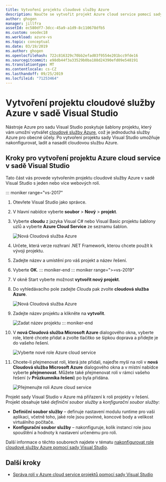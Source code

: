 ```yaml
---
title: Vytvoření projektu cloudové služby Azure
description: Naučte se vytvořit projekt Azure cloud service pomocí sady Visual Studio
author: ghogen
manager: jillfra
assetId: ec580df7-3dcc-45a9-a1d9-8c110678dfb5
ms.custom: seodec18
ms.workload: azure-vs
ms.topic: conceptual
ms.date: 03/19/2019
ms.author: ghogen
ms.openlocfilehash: 722c816329c70bb2efad03f9554e201bcc9fde16
ms.sourcegitcommit: e98db44f3a33529b0ba188d24390efd09e548191
ms.translationtype: MT
ms.contentlocale: cs-CZ
ms.lasthandoff: 09/25/2019
ms.locfileid: "71253464"
---
```

# <a name="create-an-azure-cloud-service-project-with-visual-studio"></a>Vytvoření projektu cloudové služby Azure v sadě Visual Studio

Nástroje Azure pro sadu Visual Studio poskytuje šablony projektu, který vám umožní vytvářet [cloudové služby Azure](/azure/cloud-services/cloud-services-choose-me), což je jednoduchá služby Azure pro obecné účely. Po vytvoření projektu sady Visual Studio umožňuje nakonfigurovat, ladit a nasadit cloudovou službu Azure.

## <a name="steps-to-create-an-azure-cloud-service-project-in-visual-studio"></a>Kroky pro vytvoření projektu Azure cloud service v sadě Visual Studio
Tato část vás provede vytvořením projektu cloudové služby Azure v sadě Visual Studio s jeden nebo více webových rolí.

::: moniker range="vs-2017"
1. Otevřete Visual Studio jako správce.

1. V hlavní nabídce vyberte **soubor** > **Nový** > **projekt**.

1. Vyberte **cloudu** z jazyka Visual C# nebo Visual Basic projektu šablony uzlů a vyberte **Azure Cloud Service** ze seznamu šablon.

    ![Nová Cloudová služba Azure](./media/vs-azure-tools-azure-project-create/new-project-wizard-for-cloud-service.png)

1. Určete, která verze rozhraní .NET Framework, kterou chcete použít k vývoji projektu.

1. Zadejte název a umístění pro váš projekt a název řešení.

1. Vyberte **OK**.
::: moniker-end
::: moniker range=">=vs-2019"
1. V okně Start vyberte možnost **vytvořit nový projekt**.

1. Do vyhledávacího pole zadejte *Cloud*a pak zvolte **cloudová služba Azure**.

   ![Nová Cloudová služba Azure](./media/vs-azure-tools-azure-project-create/vs-2019/new-project-cloud-service.png)

1. Zadejte název projektu a klikněte na **vytvořit**.

   ![Zadat název projektu](./media/vs-azure-tools-azure-project-create/vs-2019/new-project-cloud-service-2.png)
::: moniker-end

1. V **nová Cloudová služba Microsoft Azure** dialogového okna, vyberte role, které chcete přidat a zvolte tlačítko se šipkou doprava a přidejte je do vašeho řešení.

    ![Vyberte nové role Azure cloud service](./media/vs-azure-tools-azure-project-create/new-cloud-service.png)

1. Chcete-li přejmenovat roli, která jste přidali, najeďte myší na roli v **nová Cloudová služba Microsoft Azure** dialogového okna a v místní nabídce vyberte **přejmenovat**. Můžete také přejmenovat roli v rámci vašeho řešení (v **Průzkumníka řešení**) po byla přidána.

    ![Přejmenujte roli Azure cloud service](./media/vs-azure-tools-azure-project-create/new-cloud-service-rename.png)

Projekt sady Visual Studio v Azure má přiřazení k roli projekty v řešení. Projekt obsahuje také *definiční soubor služby* a *konfigurační soubor služby*:

- **Definiční soubor služby** – definuje nastavení modulu runtime pro vaši aplikaci, včetně toho, jaké role jsou povinné, koncové body a velikost virtuálního počítače.
- **Konfigurační soubor služby** – nakonfiguruje, kolik instancí role jsou spouštění a hodnoty k nastavení určenému pro roli.

Další informace o těchto souborech najdete v tématu [nakonfigurovat role cloudové služby Azure pomocí sady Visual Studio](vs-azure-tools-configure-roles-for-cloud-service.md).

## <a name="next-steps"></a>Další kroky
- [Správa rolí v Azure cloud service projektů pomocí sady Visual Studio](./vs-azure-tools-cloud-service-project-managing-roles.md)
